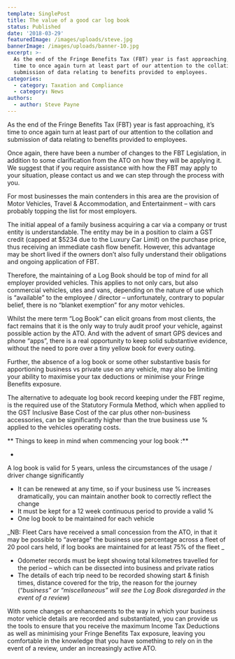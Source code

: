 ```yaml
---
template: SinglePost
title: The value of a good car log book
status: Published
date: '2018-03-29'
featuredImage: /images/uploads/steve.jpg
bannerImage: /images/uploads/banner-10.jpg
excerpt: >-
  As the end of the Fringe Benefits Tax (FBT) year is fast approaching, it’s
  time to once again turn at least part of our attention to the collation and
  submission of data relating to benefits provided to employees.
categories:
  - category: Taxation and Compliance
  - category: News
authors:
  - author: Steve Payne
---
```


As the end of the Fringe Benefits Tax (FBT) year is fast approaching, it’s time to once again turn at least part of our attention to the collation and submission of data relating to benefits provided to employees.

Once again, there have been a number of changes to the FBT Legislation, in addition to some clarification from the ATO on how they will be applying it. We suggest that if you require assistance with how the FBT may apply to your situation, please contact us and we can step through the process with you.

For most businesses the main contenders in this area are the provision of Motor Vehicles, Travel & Accommodation, and Entertainment – with cars probably topping the list for most employers.

The initial appeal of a family business acquiring a car via a company or trust entity is understandable. The entity may be in a position to claim a GST credit (capped at $5234 due to the Luxury Car Limit) on the purchase price, thus receiving an immediate cash flow benefit. However, this advantage may be short lived if the owners don’t also fully understand their obligations and ongoing application of FBT.

Therefore, the maintaining of a Log Book should be top of mind for all employer provided vehicles. This applies to not only cars, but also commercial vehicles, utes and vans, depending on the nature of use which is “available” to the employee / director – unfortunately, contrary to popular belief, there is no “blanket exemption” for any motor vehicles.

Whilst the mere term “Log Book” can elicit groans from most clients, the fact remains that it is the only way to truly audit proof your vehicle, against possible action by the ATO. And with the advent of smart GPS devices and phone “apps”, there is a real opportunity to keep solid substantive evidence, without the need to pore over a tiny yellow book for every outing.

Further, the absence of a log book or some other substantive basis for apportioning business vs private use on any vehicle, may also be limiting your ability to maximise your tax deductions or minimise your Fringe Benefits exposure.

The alternative to adequate log book record keeping under the FBT regime, is the required use of the Statutory Formula Method, which when applied to the GST Inclusive Base Cost of the car plus other non-business accessories, can be significantly higher than the true business use % applied to the vehicles operating costs.

**
Things to keep in mind when commencing your log book :**

-

A log book is valid for 5 years, unless the circumstances of the usage / driver change significantly

- It can be renewed at any time, so if your business use % increases dramatically, you can maintain another book to correctly reflect the change
- It must be kept for a 12 week continuous period to provide a valid %
- One log book to be maintained for each vehicle

_NB: Fleet Cars have received a small concession from the ATO, in that it may be possible to “average” the business use percentage across a fleet of 20 pool cars held, if log books are maintained for at least 75% of the fleet
_

- Odometer records must be kept showing total kilometres travelled for the period – which can be dissected into business and private ratios
- The details of each trip need to be recorded showing start & finish times, distance covered for the trip, the reason for the journey (“_business” or “miscellaneous” will see the Log Book disregarded in the event of a review_)

With some changes or enhancements to the way in which your business motor vehicle details are recorded and substantiated, you can provide us the tools to ensure that you receive the maximum Income Tax Deductions as well as minimising your Fringe Benefits Tax exposure, leaving you comfortable in the knowledge that you have something to rely on in the event of a review, under an increasingly active ATO.
